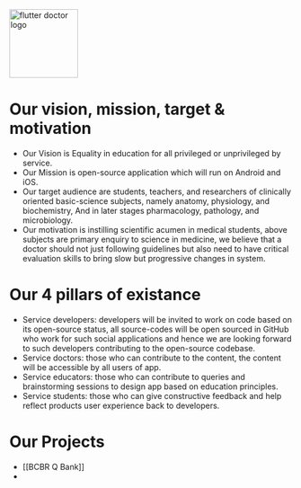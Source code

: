 
<img alt="flutter doctor logo" src="https://github.com/fdrepo/www.flutterdoctor.com/blob/main/icons/FdCBlue.png?raw=true" width="122">

## 
# Our vision, mission, target & motivation 
* Our Vision is Equality in education for all privileged or unprivileged by service.
* Our Mission is open-source application which will run on Android and iOS. 
* Our target audience are students, teachers, and researchers of clinically oriented basic-science subjects, namely anatomy, physiology, and biochemistry, And in later stages pharmacology, pathology, and microbiology.
* Our motivation is instilling scientific acumen in medical students, above subjects are primary enquiry to science in medicine, we believe that a doctor should not just following guidelines but also need to have critical evaluation skills to bring slow but progressive changes in system. 

# Our 4 pillars of existance
* Service developers: developers will be invited to work on code based on its open-source status, all source-codes will be open sourced in GitHub who work for such social applications and hence we are looking forward to such developers contributing to the open-source codebase. 
* Service doctors: those who can contribute to the content, the content will be accessible by all users of app. 
* Service educators: those who can contribute to queries and brainstorming sessions to design app based on education principles. 
* Service students: those who can give constructive feedback and help reflect products user experience back to developers.

# Our Projects
* [[BCBR Q Bank]]
* 
